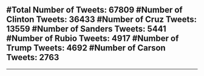 #Total Number of Tweets: 67809 
#Number of Clinton Tweets: 36433
#Number of Cruz Tweets: 13559
#Number of Sanders Tweets: 5441
#Number of Rubio Tweets: 4917
#Number of Trump Tweets: 4692
#Number of Carson Tweets: 2763
---
---
